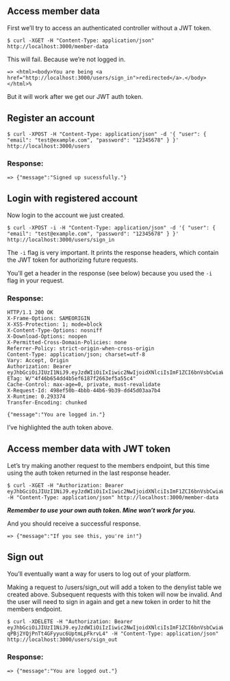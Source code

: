 ## Access member data

First we’ll try to access an authenticated controller without a JWT token.

```
$ curl -XGET -H "Content-Type: application/json" http://localhost:3000/member-data
```

This will fail. Because we’re not logged in.

```
=> <html><body>You are being <a href="http://localhost:3000/users/sign_in">redirected</a>.</body></html>%
```

But it will work after we get our JWT auth token.

## Register an account

```
$ curl -XPOST -H "Content-Type: application/json" -d '{ "user": { "email": "test@example.com", "password": "12345678" } }' http://localhost:3000/users
```

### Response:

```
=> {"message":"Signed up sucessfully."}
```

## Login with registered account

Now login to the account we just created.

```
$ curl -XPOST -i -H "Content-Type: application/json" -d '{ "user": { "email": "test@example.com", "password": "12345678" } }' http://localhost:3000/users/sign_in
```

The `-i` flag is very important. It prints the response headers, which contain the JWT token for authorizing future requests.

You’ll get a header in the response (see below) because you used the `-i` flag in your request.

### Response:

```
HTTP/1.1 200 OK
X-Frame-Options: SAMEORIGIN
X-XSS-Protection: 1; mode=block
X-Content-Type-Options: nosniff
X-Download-Options: noopen
X-Permitted-Cross-Domain-Policies: none
Referrer-Policy: strict-origin-when-cross-origin
Content-Type: application/json; charset=utf-8
Vary: Accept, Origin
Authorization: Bearer eyJhbGciOiJIUzI1NiJ9.eyJzdWIiOiIxIiwic2NwIjoidXNlciIsImF1ZCI6bnVsbCwiaWF0IjoxNjIwNDkzOTUzLCJleHAiOjE2MjA0OTc1NTMsImp0aSI6IjlmZjkzMDA2LTAxNTMtNDc5YS1hYjY2LTZiMDBhOWU2NjM1ZCJ9.K6oHIUI0AuZ4HfDV1iElFe9OZoMh_st3l1rfhD0PIqY
ETag: W/"4f46b654dd4b5ef6187f2663ef5a55c4"
Cache-Control: max-age=0, private, must-revalidate
X-Request-Id: 498ef50b-4bbb-44b6-9b39-dd45d03aa7b4
X-Runtime: 0.293374
Transfer-Encoding: chunked

{"message":"You are logged in."}
```

I’ve highlighted the auth token above.

## Access member data with JWT token

Let’s try making another request to the members endpoint, but this time using the auth token returned in the last response header.

```
$ curl -XGET -H "Authorization: Bearer eyJhbGciOiJIUzI1NiJ9.eyJzdWIiOiIxIiwic2NwIjoidXNlciIsImF1ZCI6bnVsbCwiaWF0IjoxNjIwNDkzOTUzLCJleHAiOjE2MjA0OTc1NTMsImp0aSI6IjlmZjkzMDA2LTAxNTMtNDc5YS1hYjY2LTZiMDBhOWU2NjM1ZCJ9.K6oHIUI0AuZ4HfDV1iElFe9OZoMh_st3l1rfhD0PIqY" -H "Content-Type: application/json" http://localhost:3000/member-data
```

***Remember to use your own auth token. Mine won’t work for you.***

And you should receive a successful response.

```
=> {"message":"If you see this, you're in!"}
```

## Sign out

You’ll eventually want a way for users to log out of your platform.

Making a request to /users/sign_out will add a token to the denylist table we created above. Subsequent requests with this token will now be invalid. And the user will need to sign in again and get a new token in order to hit the members endpoint.

```
$ curl -XDELETE -H "Authorization: Bearer eyJhbGciOiJIUzI1NiJ9.eyJzdWIiOiIzIiwic2NwIjoidXNlciIsImF1ZCI6bnVsbCwiaWF0IjoxNjIwNDk2NTE3LCJleHAiOjE2MjA1MDAxMTcsImp0aSI6IjAyMjY4NTQzLTg0M2YtNGI1Zi1iMTBkLTgwYmU4NzYxOWI2ZCJ9.3sp3LWO1UB-qPBj2YQjPnTt4GFyyuc6UptmLpFkrvL4" -H "Content-Type: application/json" http://localhost:3000/users/sign_out
```

### Response:

```
=> {"message":"You are logged out."}
```
